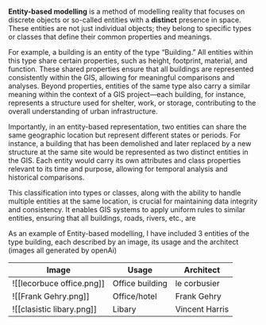 **Entity-based modelling** is a method of modelling reality that focuses on discrete objects or so-called entities with a **distinct** presence in space. These entities are not just individual objects; they belong to specific types or classes that define their common properties and meanings.


For example, a building is an entity of the type “Building.” All entities within this type share certain properties, such as height, footprint, material, and function. These shared properties ensure that all buildings are represented consistently within the GIS, allowing for meaningful comparisons and analyses. Beyond properties, entities of the same type also carry a similar meaning within the context of a GIS project—each building, for instance, represents a structure used for shelter, work, or storage, contributing to the overall understanding of urban infrastructure.


Importantly, in an entity-based representation, two entities can share the same geographic location but represent different states or periods. For instance, a building that has been demolished and later replaced by a new structure at the same site would be represented as two distinct entities in the GIS. Each entity would carry its own attributes and class properties relevant to its time and purpose, allowing for temporal analysis and historical comparisons.

This classification into types or classes, along with the ability to handle multiple entities at the same location, is crucial for maintaining data integrity and consistency. It enables GIS systems to apply uniform rules to similar entities, ensuring that all buildings, roads, rivers, etc., are 


As an example of Entity-based modelling, I have included 3 entities of the type building, each described by an image, its usage and the architect (images all generated by openAi)

| Image                     | Usage           | Architect      |
| ------------------------- | --------------- | -------------- |
| ![[lecorbuce office.png]] | Office building | le corbusier   |
| ![[Frank Gehry.png]]      | Office/hotel    | Frank Gehry    |
| ![[clasistic libary.png]] | Libary          | Vincent Harris |

